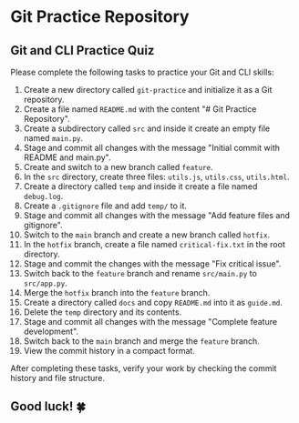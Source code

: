 # Git Practice Repository

## Git and CLI Practice Quiz

Please complete the following tasks to practice your Git and CLI skills:

1. Create a new directory called `git-practice` and initialize it as a Git repository.
2. Create a file named `README.md` with the content "# Git Practice Repository".
3. Create a subdirectory called `src` and inside it create an empty file named `main.py`.
4. Stage and commit all changes with the message "Initial commit with README and main.py".
5. Create and switch to a new branch called `feature`.
6. In the `src` directory, create three files: `utils.js`, `utils.css`, `utils.html`.
7. Create a directory called `temp` and inside it create a file named `debug.log`.
8. Create a `.gitignore` file and add `temp/` to it.
9. Stage and commit all changes with the message "Add feature files and gitignore".
10. Switch to the `main` branch and create a new branch called `hotfix`.
11. In the `hotfix` branch, create a file named `critical-fix.txt` in the root directory.
12. Stage and commit the changes with the message "Fix critical issue".
13. Switch back to the `feature` branch and rename `src/main.py` to `src/app.py`.
14. Merge the `hotfix` branch into the `feature` branch.
15. Create a directory called `docs` and copy `README.md` into it as `guide.md`.
16. Delete the `temp` directory and its contents.
17. Stage and commit all changes with the message "Complete feature development".
18. Switch back to the `main` branch and merge the `feature` branch.
19. View the commit history in a compact format.

After completing these tasks, verify your work by checking the commit history and file structure.

## Good luck! 🍀
